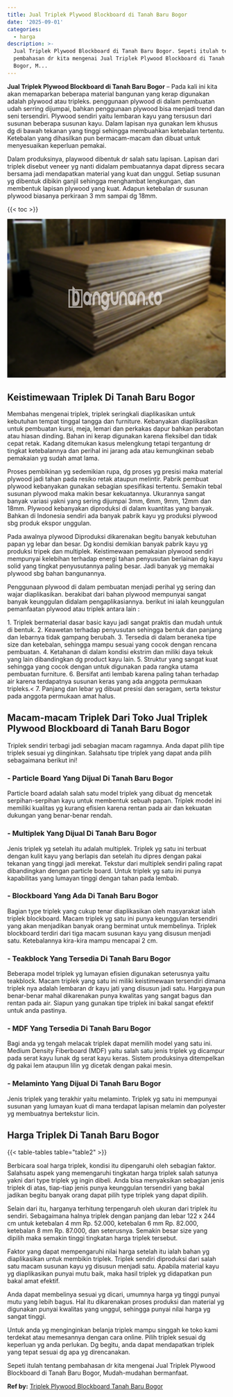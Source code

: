 ```yaml
---
title: Jual Triplek Plywood Blockboard di Tanah Baru Bogor
date: '2025-09-01'
categories:
  - harga
description: >-
  Jual Triplek Plywood Blockboard di Tanah Baru Bogor. Sepeti itulah tentang
  pembahasan dr kita mengenai Jual Triplek Plywood Blockboard di Tanah Baru
  Bogor, M...
---
```


**Jual Triplek Plywood Blockboard di Tanah Baru Bogor** – Pada kali ini kita akan memaparkan beberapa material bangunan yang kerap digunakan adalah plywood atau tripleks. penggunaan plywood di dalam pembuatan udah serring dijumpai, bahkan penggunaan plywood bisa menjadi trend dan seni tersendiri. Plywood sendiri yaitu lembaran kayu yang tersusun dari susunan beberapa susunan kayu. Dalam lapisan nya gunakan lem khusus dg di bawah tekanan yang tinggi sehingga membuahkan ketebalan tertentu. Ketebalan yang dihasilkan pun bermacam-macam dan dibuat untuk menyesuaikan keperluan pemakai.

Dalam produksinya, playwood dibentuk dr salah satu lapisan. Lapisan dari triplek disebut veneer yg nanti didalam pembuatannya dapat dipress secara bersama jadi mendapatkan material yang kuat dan unggul. Setiap susunan yg dibentuk dibikin ganjil sehingga menghambat lengkungan, dan membentuk lapisan plywood yang kuat. Adapun ketebalan dr susunan plywood biasanya perkiraan 3 mm sampai dg 18mm.

{{< toc >}}

![Jual Triplek Plywood Blockboard di Tanah Baru Bogor](/images/jual-triplek-murah-18.png)

## Keistimewaan Triplek Di Tanah Baru Bogor

Membahas mengenai triplek, triplek seringkali diaplikasikan untuk kebutuhan tempat tinggal tangga dan furniture. Kebanyakan diaplikasikan untuk pembuatan kursi, meja, lemari dan perkakas dapur bahkan perabotan atau hiasan dinding. Bahan ini kerap digunakan karena fleksibel dan tidak cepat retak. Kadang ditemukan kasus melengkung tetapi tergantung dr tingkat ketebalannya dan perihal ini jarang ada atau kemungkinan sebab pemakaian yg sudah amat lama.

Proses pembikinan yg sedemikian rupa, dg proses yg presisi maka material plywood jadi tahan pada resiko retak ataupun melintir. Pabrik pembuat plywood kebanyakan gunakan sebagian spesifikasi tertentu. Semakin tebal susunan plywood maka makin besar kekuatannya. Ukurannya sangat banyak variasi yakni yang sering dijumpai 3mm, 6mm, 9mm, 12mm dan 18mm. Plywood kebanyakan diproduksi di dalam kuantitas yang banyak. Bahkan di Indonesia sendiri ada banyak pabrik kayu yg produksi plywood sbg produk ekspor unggulan.

Pada awalnya plywood Diproduksi dikarenakan begitu banyak kebutuhan papan yg lebar dan besar. Dg kondisi demikian banyak pabrik kayu yg produksi tripek dan multiplek. Keistimewaan pemakaian plywood sendiri mempunyai kelebihan terhadap energi tahan penyusutan berlainan dg kayu solid yang tingkat penyusutannya paling besar. Jadi banyak yg memakai plywood sbg bahan bangunannya.

Penggunaan plywood di dalam pembuatan menjadi perihal yg sering dan wajar diaplikasikan. berakibat dari bahan plywood mempunyai sangat banyak keunggulan didalam pengaplikasiannya. berikut ini ialah keunggulan pemanfaatan plywood atau triplek antara lain :

1\. Triplek bermaterial dasar basic kayu jadi sangat praktis dan mudah untuk di bentuk. 2. Keawetan terhadap penyusutan sehingga bentuk dan panjang dan lebarnya tidak gampang berubah. 3. Tersedia di dalam beraneka tipe size dan ketebalan, sehingga mampu sesuai yang cocok dengan rencana pembuatan. 4. Ketahanan di dalam kondisi ekstrim dan miliki daya tekuk yang lain dibandingkan dg product kayu lain. 5. Struktur yang sangat kuat sehingga yang cocok dengan untuk digunakan pada rangka utama pembuatan furniture. 6. Bersifat anti lembab karena paling tahan terhadap air karena terdapatnya susunan keras yang ada anggota permukaan tripleks.< 7. Panjang dan lebar yg dibuat presisi dan seragam, serta tekstur pada anggota permukaan amat halus.

## Macam-macam Triplek Dari Toko Jual Triplek Plywood Blockboard di Tanah Baru Bogor

Triplek sendiri terbagi jadi sebagian macam ragamnya. Anda dapat pilih tipe triplek sesuai yg diinginkan. Salahsatu tipe triplek yang dapat anda pilih sebagaimana berikut ini!

### \- Particle Board Yang Dijual Di Tanah Baru Bogor

Particle board adalah salah satu model triplek yang dibuat dg mencetak serpihan-serpihan kayu untuk membentuk sebuah papan. Triplek model ini memiliki kualitas yg kurang efisien karena rentan pada air dan kekuatan dukungan yang benar-benar rendah.

### \- Multiplek Yang Dijual Di Tanah Baru Bogor

Jenis triplek yg setelah itu adalah multiplek. Triplek yg satu ini terbuat dengan kulit kayu yang berlapis dan setelah itu dipres dengan pakai tekanan yang tinggi jadi merekat. Tekstur dari multiplek sendiri paling rapat dibandingkan dengan particle board. Untuk triplek yg satu ini punya kapabilitas yang lumayan tinggi dengan tahan pada lembab.

### \- Blockboard Yang Ada Di Tanah Baru Bogor

Bagian type triplek yang cukup tenar diaplikasikan oleh masyarakat ialah triplek blockboard. Macam triplek yg satu ini punya keunggulan tersendiri yang akan menjadikan banyak orang berminat untuk membelinya. Triplek blockboard terdiri dari tiga macam susunan kayu yang disusun menjadi satu. Ketebalannya kira-kira mampu mencapai 2 cm.

### \- Teakblock Yang Tersedia Di Tanah Baru Bogor

Beberapa model triplek yg lumayan efisien digunakan seterusnya yaitu teakblock. Macam triplek yang satu ini miliki keistimewaan tersendiri dimana triplek nya adalah lembaran dr kayu jati yang disusun jadi satu. Hargaya pun benar-benar mahal dikarenakan punya kwalitas yang sangat bagus dan rentan pada air. Siapun yang gunakan tipe triplek ini bakal sangat efektif untuk anda pastinya.

### \- MDF Yang Tersedia Di Tanah Baru Bogor

Bagi anda yg tengah melacak triplek dapat memilih model yang satu ini. Medium Density Fiberboard (MDF) yaitu salah satu jenis triplek yg dicampur pada serat kayu lunak dg serat kayu keras. Sistem produksinya ditempelkan dg pakai lem ataupun lilin yg dicetak dengan pakai mesin.

### \- Melaminto Yang Dijual Di Tanah Baru Bogor

Jenis triplek yang terakhir yaitu melaminto. Triplek yg satu ini mempunyai susunan yang lumayan kuat di mana terdapat lapisan melamin dan polyester yg membuatnya bertekstur licin.

## Harga Triplek Di Tanah Baru Bogor

{{< table-tables table="table2" >}}

Berbicara soal harga triplek, kondisi itu dipengaruhi oleh sebagian faktor. Salahsatu aspek yang memengaruhi tingkatan harga triplek salah satunya yakni dari type triplek yg ingin dibeli. Anda bisa menyaksikan sebagian jenis triplek di atas, tiap-tiap jenis punya keunggulan tersendiri yang bakal jadikan begitu banyak orang dapat pilih type triplek yang dapat dipilih.

Selain dari itu, harganya terhitung terpengaruh oleh ukuran dari triplek itu sendiri. Sebagaimana halnya triplek dengan panjang dan lebar 122 x 244 cm untuk ketebalan 4 mm Rp. 52.000, ketebalan 6 mm Rp. 82.000, ketebalan 8 mm Rp. 87.000, dan seterusnya. Semakin besar size yang dipilih maka semakin tinggi tingkatan harga triplek tersebut.

Faktor yang dapat mempengaruhi nilai harga setelah itu ialah bahan yg diaplikasikan untuk membikin triplek. Triplek sendiri diproduksi dari salah satu macam susunan kayu yg disusun menjadi satu. Apabila material kayu yg diaplikasikan punyai mutu baik, maka hasil triplek yg didapatkan pun bakal amat efektif.

Anda dapat membelinya sesuai yg dicari, umumnya harga yg tinggi punyai mutu yang lebih bagus. Hal itu dikarenakan proses produksi dan material yg digunakan punyai kwalitas yang unggul, sehingga punyai nilai harga yg sangat tinggi.

Untuk anda yg menginginkan belanja triplek mampu singgah ke toko kami terdekat atau memesannya dengan cara online. Pilih triplek sesuai dg keperluan yg anda perlukan. Dg begitu, anda dapat mendapatkan triplek yang tepat sesuai dg apa yg direncanakan.

Sepeti itulah tentang pembahasan dr kita mengenai Jual Triplek Plywood Blockboard di Tanah Baru Bogor, Mudah-mudahan bermanfaat.

**Ref by:** [Triplek Plywood Blockboard Tanah Baru Bogor](https://id.wikipedia.org/wiki/Triplek)
